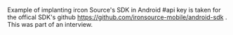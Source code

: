 Example of implanting ircon Source's SDK in Android
#api key is taken for the offical SDK's github https://github.com/ironsource-mobile/android-sdk .
This was part of an interview.

